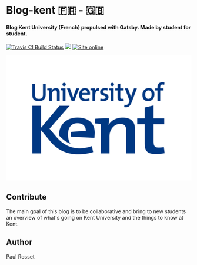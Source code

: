 # Blog-kent 🇫🇷 - 🇬🇧

#### Blog Kent University (French) propulsed with Gatsby. Made by student for student.

[![Travis CI Build Status](https://travis-ci.org/PaulRosset/blog-kent.svg?branch=master)](https://travis-ci.org/PaulRosset/blog-kent)
![](https://img.shields.io/badge/PR-Welcome-brightgreen.svg?longCache=true)
[![Site online](https://img.shields.io/badge/site-online-brightgreen.svg?longCache=true)](https://epikent.paulrossethings.com)

![](ukc.jpg)

## Contribute

The main goal of this blog is to be collaborative and bring to new students an overview of what's going on Kent University and the things to know at Kent.

## Author

Paul Rosset
